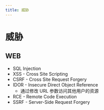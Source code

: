 ```yaml
---
title: 威胁
---
```


# 威胁

## WEB

- SQL Injection
- XSS - Cross Site Scripting
- CSRF - Cross Site Request Forgery
- IDOR - Insecure Direct Object Reference
  - 通过修改 URL 参数访问其他用户的资源
- RCE - Remote Code Execution
- SSRF - Server-Side Request Forgery
